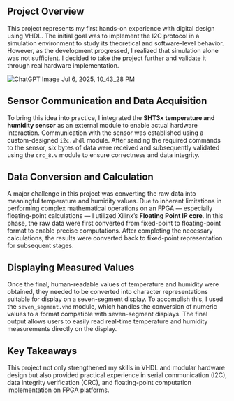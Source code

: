 ## Project Overview

This project represents my first hands-on experience with digital design using VHDL. The initial goal was to implement the I2C protocol in a simulation environment to study its theoretical and software-level behavior. However, as the development progressed, I realized that simulation alone was not sufficient. I decided to take the project further and validate it through real hardware implementation.





![ChatGPT Image Jul 6, 2025, 10_43_28 PM](https://github.com/user-attachments/assets/44e79e31-375d-472c-9c5c-3b00418177b6)








## Sensor Communication and Data Acquisition

To bring this idea into practice, I integrated the **SHT3x temperature and humidity sensor** as an external module to enable actual hardware interaction. Communication with the sensor was established using a custom-designed `i2c.vhdl` module. After sending the required commands to the sensor, six bytes of data were received and subsequently validated using the `crc_8.v` module to ensure correctness and data integrity.

## Data Conversion and Calculation

A major challenge in this project was converting the raw data into meaningful temperature and humidity values. Due to inherent limitations in performing complex mathematical operations on an FPGA — especially floating-point calculations — I utilized Xilinx’s **Floating Point IP core**. In this phase, the raw data were first converted from fixed-point to floating-point format to enable precise computations. After completing the necessary calculations, the results were converted back to fixed-point representation for subsequent stages.

## Displaying Measured Values

Once the final, human-readable values of temperature and humidity were obtained, they needed to be converted into character representations suitable for display on a seven-segment display. To accomplish this, I used the `seven_segment.vhd` module, which handles the conversion of numeric values to a format compatible with seven-segment displays. The final output allows users to easily read real-time temperature and humidity measurements directly on the display.

## Key Takeaways

This project not only strengthened my skills in VHDL and modular hardware design but also provided practical experience in serial communication (I2C), data integrity verification (CRC), and floating-point computation implementation on FPGA platforms.


